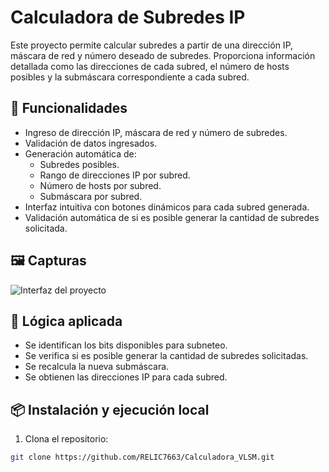 # Calculadora de Subredes IP

Este proyecto permite calcular subredes a partir de una dirección IP, máscara de red y número deseado de subredes. Proporciona información detallada como las direcciones de cada subred, el número de hosts posibles y la submáscara correspondiente a cada subred.

## 🚀 Funcionalidades

- Ingreso de dirección IP, máscara de red y número de subredes.
- Validación de datos ingresados.
- Generación automática de:
  - Subredes posibles.
  - Rango de direcciones IP por subred.
  - Número de hosts por subred.
  - Submáscara por subred.
- Interfaz intuitiva con botones dinámicos para cada subred generada.
- Validación automática de si es posible generar la cantidad de subredes solicitada.

## 🖼️ Capturas

![Interfaz del proyecto](https://github.com/user-attachments/assets/f94eab90-2cba-4eb2-a490-0bba058b89e1)


## 🧠 Lógica aplicada

- Se identifican los bits disponibles para subneteo.
- Se verifica si es posible generar la cantidad de subredes solicitadas.
- Se recalcula la nueva submáscara.
- Se obtienen las direcciones IP para cada subred.

## 📦 Instalación y ejecución local

1. Clona el repositorio:

```bash
git clone https://github.com/RELIC7663/Calculadora_VLSM.git
